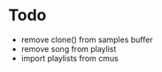 # Todo

- remove clone() from samples buffer
- remove song from playlist
- import playlists from cmus
